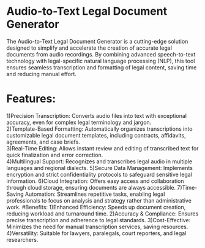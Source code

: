 # Audio-to-Text Legal Document Generator

The Audio-to-Text Legal Document Generator is a cutting-edge solution designed to simplify and accelerate the creation of accurate legal documents from audio recordings. By combining advanced speech-to-text technology with legal-specific natural language processing (NLP), this tool ensures seamless transcription and formatting of legal content, saving time and reducing manual effort.

# Features:
1)Precision Transcription: Converts audio files into text with exceptional accuracy, even for complex legal terminology and jargon.            
2)Template-Based Formatting: Automatically organizes transcriptions into customizable legal document templates, including contracts, affidavits, agreements, and case briefs.                      
3)Real-Time Editing: Allows instant review and editing of transcribed text for quick finalization and error correction.                          
4)Multilingual Support: Recognizes and transcribes legal audio in multiple languages and regional dialects.
5)Secure Data Management: Implements encryption and strict confidentiality protocols to safeguard sensitive legal information.
6)Cloud Integration: Offers easy access and collaboration through cloud storage, ensuring documents are always accessible.
7)Time-Saving Automation: Streamlines repetitive tasks, enabling legal professionals to focus on analysis and strategy rather than administrative work.
#Benefits:
1)Enhanced Efficiency: Speeds up document creation, reducing workload and turnaround time.
2)Accuracy & Compliance: Ensures precise transcription and adherence to legal standards.
3)Cost-Effective: Minimizes the need for manual transcription services, saving resources.
4)Versatility: Suitable for lawyers, paralegals, court reporters, and legal researchers.
